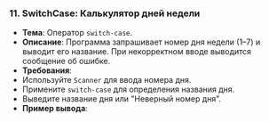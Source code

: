
### 11. SwitchCase: Калькулятор дней недели
- **Тема**: Оператор `switch-case`.
- **Описание**: Программа запрашивает номер дня недели (1–7) и выводит его название. При некорректном вводе выводится сообщение об ошибке.
- **Требования**:
- Используйте `Scanner` для ввода номера дня.
- Примените `switch-case` для определения названия дня.
- Выведите название дня или "Неверный номер дня".
- **Пример вывода**:
